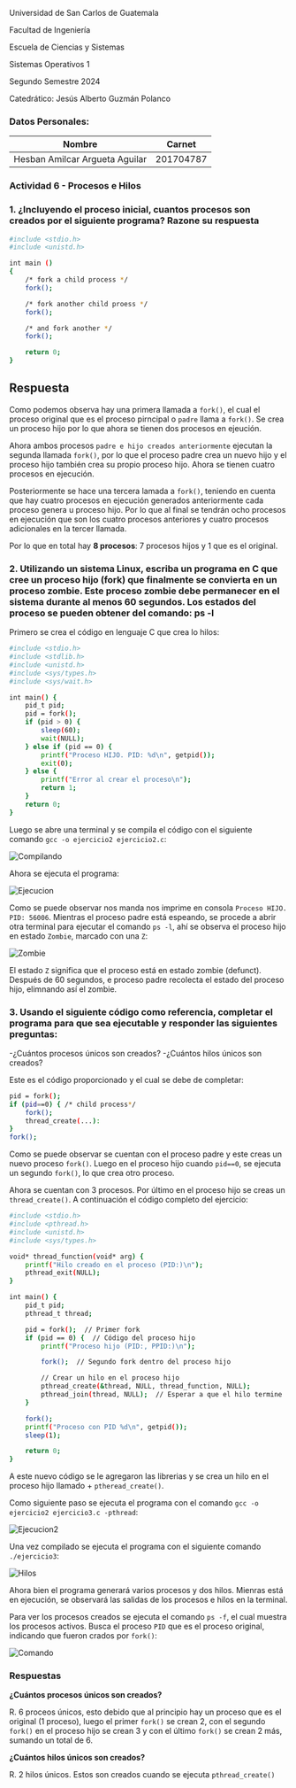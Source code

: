 <p> Universidad de San Carlos de Guatemala </p>
<p> Facultad de Ingeniería </p> 
<p> Escuela de Ciencias y Sistemas </p>
<p> Sistemas Operativos 1 </p>
<p> Segundo Semestre 2024 </p>
<p> Catedrático: Jesús Alberto Guzmán Polanco </p>

### Datos Personales:
Nombre                              | Carnet
----------------------------------- | -------------
Hesban Amilcar Argueta Aguilar      | 201704787

### Actividad 6 - Procesos e Hilos

### 1. ¿Incluyendo el proceso inicial, cuantos procesos son creados por el siguiente programa? Razone su respuesta

```bash
#include <stdio.h>
#include <unistd.h>

int main ()
{
    /* fork a child process */
    fork();

    /* fork another child proess */
    fork();

    /* and fork another */
    fork();

    return 0;
}
```

## **Respuesta**

Como podemos observa hay una primera llamada a `fork()`, el cual el proceso original que es el proceso pirncipal o `padre` llama a `fork()`. Se crea un proceso hijo por lo que ahora se tienen dos procesos en ejeución.

Ahora ambos procesos `padre e hijo creados anteriormente` ejecutan la segunda llamada `fork()`, por lo que el proceso padre crea un nuevo hijo y el proceso hijo también crea su propio proceso hijo. Ahora se tienen cuatro procesos en ejecución.

Posteriormente se hace una tercera lamada a `fork()`, teniendo en cuenta que hay cuatro procesos en ejecución generados anteriormente cada proceso genera u proceso hijo. Por lo que al final se tendrán ocho procesos en ejecución que son los cuatro procesos anteriores y cuatro procesos adicionales en la tercer llamada.

Por lo que en total hay **8 procesos**: 7 procesos hijos y 1 que es el original.

### 2. Utilizando un sistema Linux, escriba un programa en C que cree un proceso hijo (fork) que finalmente se convierta en un proceso zombie. Este proceso zombie debe permanecer en el sistema durante al menos 60 segundos. Los estados del proceso se pueden obtener del comando: ps -l
 
Primero se crea el código en lenguaje C que crea lo hilos:

```bash
#include <stdio.h>
#include <stdlib.h>
#include <unistd.h>
#include <sys/types.h>
#include <sys/wait.h>

int main() {
    pid_t pid;
    pid = fork();
    if (pid > 0) {
        sleep(60);
        wait(NULL); 
    } else if (pid == 0) {
        printf("Proceso HIJO. PID: %d\n", getpid());
        exit(0);
    } else {
        printf("Error al crear el proceso\n");
        return 1;
    }
    return 0;
}
```

Luego se abre una terminal y se compila el código con el siguiente comando `gcc -o ejercicio2 ejercicio2.c`: 

![Compilando](./imagenes/compilando.png)

Ahora se ejecuta el programa:

![Ejecucion](./imagenes/ejecucion.png)

Como se puede observar nos manda nos imprime en consola `Proceso HIJO. PID: 56006`. Mientras el proceso padre está espeando, se procede a abrir otra terminal para ejecutar el comando `ps -l`, ahí se observa el proceso hijo en estado `Zombie`, marcado con una `Z`:

![Zombie](./imagenes/zombie.png)

El estado `Z` significa que el proceso está en estado zombie (defunct). Después de 60 segundos, e proceso padre recolecta el estado del proceso hijo, elimnando así el zombie.

### 3. Usando el siguiente código como referencia, completar el programa para que sea ejecutable y responder las siguientes preguntas: 
-¿Cuántos procesos únicos son creados? 
-¿Cuántos hilos únicos son creados?

Este es el código proporcionado y el cual se debe de completar:

```bash
pid = fork();
if (pid==0) { /* child process*/
    fork();
    thread_create(...):
}
fork();
```
Como se puede observar se cuentan con el proceso padre y este creas un nuevo proceso `fork()`. Luego en el proceso hijo cuando `pid==0`, se ejecuta un segundo `fork()`, lo que crea otro proceso.

Ahora se cuentan con 3 procesos. Por último en el proceso hijo se creas un `thread_create()`. A continuación el código completo del ejercicio:

```bash
#include <stdio.h>
#include <pthread.h>
#include <unistd.h>
#include <sys/types.h>

void* thread_function(void* arg) {
    printf("Hilo creado en el proceso (PID:)\n");
    pthread_exit(NULL);
}

int main() {
    pid_t pid;
    pthread_t thread;

    pid = fork();  // Primer fork
    if (pid == 0) {  // Código del proceso hijo
        printf("Proceso hijo (PID:, PPID:)\n");

        fork();  // Segundo fork dentro del proceso hijo

        // Crear un hilo en el proceso hijo
        pthread_create(&thread, NULL, thread_function, NULL);
        pthread_join(thread, NULL);  // Esperar a que el hilo termine
    }

    fork();  
    printf("Proceso con PID %d\n", getpid());
    sleep(1);

    return 0;
}
```
A este nuevo código se le agregaron las librerias y se crea un hilo en el proceso hijo llamado + `ptheread_create()`.

Como siguiente paso se ejecuta el programa con el comando `gcc -o ejercicio2 ejercicio3.c -pthread`: 

![Ejecucion2](./imagenes/ejecucion2.png)

Una vez compilado se ejecuta el programa con el siguiente comando `./ejercicio3`:


![Hilos](./imagenes/hilos.png)

Ahora bien el programa generará varios procesos y dos hilos. Mienras está en ejecución, se observará las salidas de los procesos e hilos en la terminal.

Para ver los procesos creados se ejecuta el comando `ps -f`, el cual muestra los procesos activos. Busca el proceso `PID` que es el proceso original, indicando que fueron crados por `fork()`:

![Comando](./imagenes/comando.png)

### Respuestas

**¿Cuántos procesos únicos son creados?**

R. 6 proceos únicos, esto debido que al principio hay un proceso que es el original (1 proceso), luego el primer `fork()` se crean 2, con el segundo `fork()` en el proceso hijo se crean 3 y con el último `fork()` se crean 2 más, sumando un total de 6.

**¿Cuántos hilos únicos son creados?**

R. 2 hilos únicos. Estos son creados cuando se ejecuta `pthread_create()`